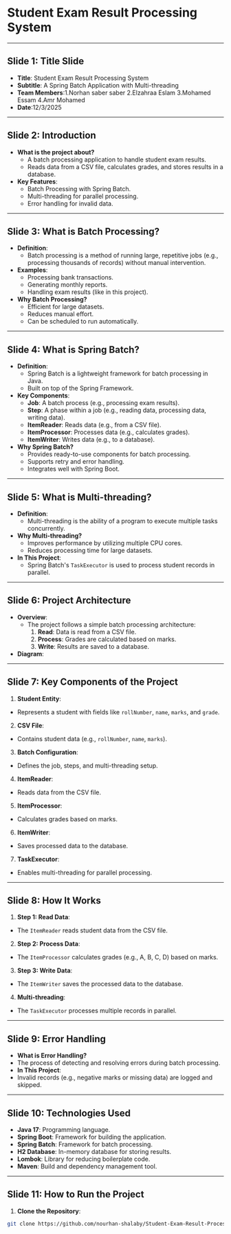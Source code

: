 # Student Exam Result Processing System

---

## Slide 1: Title Slide
- **Title**: Student Exam Result Processing System
- **Subtitle**: A Spring Batch Application with Multi-threading
- **Team Members**:1.Norhan saber saber 2.Elzahraa Eslam 3.Mohamed Essam 4.Amr Mohamed
- **Date**:12/3/2025

---

## Slide 2: Introduction
- **What is the project about?**
  - A batch processing application to handle student exam results.
  - Reads data from a CSV file, calculates grades, and stores results in a database.
- **Key Features**:
  - Batch Processing with Spring Batch.
  - Multi-threading for parallel processing.
  - Error handling for invalid data.

---

## Slide 3: What is Batch Processing?
- **Definition**:
  - Batch processing is a method of running large, repetitive jobs (e.g., processing thousands of records) without manual intervention.
- **Examples**:
  - Processing bank transactions.
  - Generating monthly reports.
  - Handling exam results (like in this project).
- **Why Batch Processing?**
  - Efficient for large datasets.
  - Reduces manual effort.
  - Can be scheduled to run automatically.

---

## Slide 4: What is Spring Batch?
- **Definition**:
  - Spring Batch is a lightweight framework for batch processing in Java.
  - Built on top of the Spring Framework.
- **Key Components**:
  - **Job**: A batch process (e.g., processing exam results).
  - **Step**: A phase within a job (e.g., reading data, processing data, writing data).
  - **ItemReader**: Reads data (e.g., from a CSV file).
  - **ItemProcessor**: Processes data (e.g., calculates grades).
  - **ItemWriter**: Writes data (e.g., to a database).
- **Why Spring Batch?**
  - Provides ready-to-use components for batch processing.
  - Supports retry and error handling.
  - Integrates well with Spring Boot.

---

## Slide 5: What is Multi-threading?
- **Definition**:
  - Multi-threading is the ability of a program to execute multiple tasks concurrently.
- **Why Multi-threading?**
  - Improves performance by utilizing multiple CPU cores.
  - Reduces processing time for large datasets.
- **In This Project**:
  - Spring Batch's `TaskExecutor` is used to process student records in parallel.

---

## Slide 6: Project Architecture
- **Overview**:
  - The project follows a simple batch processing architecture:
    1. **Read**: Data is read from a CSV file.
    2. **Process**: Grades are calculated based on marks.
    3. **Write**: Results are saved to a database.
- **Diagram**:


---

## Slide 7: Key Components of the Project
1. **Student Entity**:
 - Represents a student with fields like `rollNumber`, `name`, `marks`, and `grade`.
2. **CSV File**:
 - Contains student data (e.g., `rollNumber`, `name`, `marks`).
3. **Batch Configuration**:
 - Defines the job, steps, and multi-threading setup.
4. **ItemReader**:
 - Reads data from the CSV file.
5. **ItemProcessor**:
 - Calculates grades based on marks.
6. **ItemWriter**:
 - Saves processed data to the database.
7. **TaskExecutor**:
 - Enables multi-threading for parallel processing.

---

## Slide 8: How It Works
1. **Step 1: Read Data**:
 - The `ItemReader` reads student data from the CSV file.
2. **Step 2: Process Data**:
 - The `ItemProcessor` calculates grades (e.g., A, B, C, D) based on marks.
3. **Step 3: Write Data**:
 - The `ItemWriter` saves the processed data to the database.
4. **Multi-threading**:
 - The `TaskExecutor` processes multiple records in parallel.

---

## Slide 9: Error Handling
- **What is Error Handling?**
- The process of detecting and resolving errors during batch processing.
- **In This Project**:
- Invalid records (e.g., negative marks or missing data) are logged and skipped.

---

## Slide 10: Technologies Used
- **Java 17**: Programming language.
- **Spring Boot**: Framework for building the application.
- **Spring Batch**: Framework for batch processing.
- **H2 Database**: In-memory database for storing results.
- **Lombok**: Library for reducing boilerplate code.
- **Maven**: Build and dependency management tool.

---

## Slide 11: How to Run the Project
1. **Clone the Repository**:
 ```bash
 git clone https://github.com/nourhan-shalaby/Student-Exam-Result-Processing-System.git
